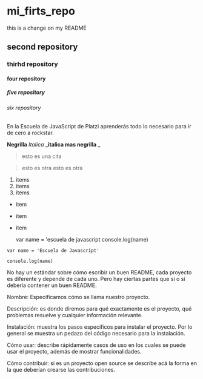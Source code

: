 # mi_firts_repo
this is a change on my README

## second repository

### thirhd repository

#### four repository

##### five repository

###### six repository

En la Escuela de JavaScript de Platzi aprenderás todo lo necesario para ir
de cero a rockstar.

**Negrilla**
*Italica*
**_italica mas negrilla _**


> esto es una cita

> esto es otra
> esto es otra


1. items
2. items
3. items

- item
- item
- item

    var name = 'escuela de javascript
    console.log(name)

`var name = 'Escuela de Javascript'`

`console.log(name)`


No hay un estándar sobre cómo escribir un buen README, cada proyecto es diferente y depende de cada uno. Pero hay ciertas partes que sí o sí debería contener un buen README.

Nombre: Especificamos cómo se llama nuestro proyecto.

Descripción: es donde diremos para qué exactamente es el proyecto, qué problemas resuelve y cualquier información relevante.

Instalación: muestra los pasos específicos para instalar el proyecto. Por lo general se muestra un pedazo del código necesario para la instalación.

Cómo usar: describe rápidamente casos de uso en los cuales se puede usar el proyecto, además de mostrar funcionalidades.

Cómo contribuir: si es un proyecto open source se describe acá la forma en la que deberían crearse las contribuciones.